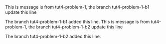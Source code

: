 This is message is from tut4-problem-1, the branch tut4-problem-1-b1 update this line

The branch tut4-problem-1-b1 added this line.
This is message is from tut4-problem-1, the branch tut4-problem-1-b2 update this line

The branch tut4-problem-1-b2 added this line.
